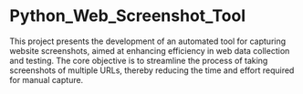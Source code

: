 # Python_Web_Screenshot_Tool
 This project presents the development of an automated tool for capturing website screenshots, aimed at enhancing efficiency in web data collection and testing. The core objective is to streamline the process of taking screenshots of multiple URLs, thereby reducing the time and effort required for manual capture.
